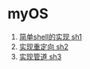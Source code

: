 # myOS

1. [简单shell的实现    sh1](https://github.com/lyhlcz/myOS/blob/master/3_sh1/sh1.md)
2. [实现重定向    sh2](https://github.com/lyhlcz/myOS/blob/master/4_sh2/sh2.md)
3. [实现管道    sh3](https://github.com/lyhlcz/myOS/blob/master/5_sh3/sh3.md)

